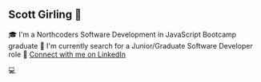 ## Scott Girling :sunrise_over_mountains:

:mortar_board: I'm a Northcoders Software Development in JavaScript Bootcamp graduate
:mag_right: I'm currently search for a Junior/Graduate Software Developer role
:iphone: [Connect with me on LinkedIn](https://www.linkedin.com/in/scottgirling/)

:computer: 

<!--
**scottgirling/scottgirling** is a ✨ _special_ ✨ repository because its `README.md` (this file) appears on your GitHub profile.

Here are some ideas to get you started:

- 🔭 I’m currently working on ...
- 🌱 I’m currently learning ...
- 👯 I’m looking to collaborate on ...
- 🤔 I’m looking for help with ...
- 💬 Ask me about ...
- 📫 How to reach me: ...
- 😄 Pronouns: ...
- ⚡ Fun fact: ...
-->
